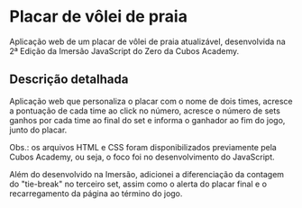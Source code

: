 # Placar de vôlei de praia
Aplicação web de um placar de vôlei de praia atualizável, desenvolvida na 2ª Edição da Imersão JavaScript do Zero da Cubos Academy.

## Descrição detalhada
Aplicação web que personaliza o placar com o nome de dois times, acresce a pontuação de cada time ao click no número, acresce o número de sets ganhos por cada time ao final do set e informa o ganhador ao fim do jogo, junto do placar.

Obs.: os arquivos HTML e CSS foram disponibilizados previamente pela Cubos Academy, ou seja, o foco foi no desenvolvimento do JavaScript.

Além do desenvolvido na Imersão, adicionei a diferenciação da contagem do "tie-break" no terceiro set, assim como o alerta do placar final e o recarregamento da página ao término do jogo.
